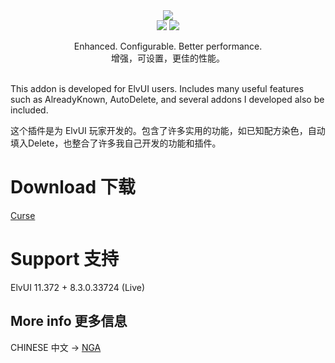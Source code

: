 <div align="center">
    <img src="https://github.com/fang2hou/ElvUI_WindTools/blob/master/Title.png?raw=true"/><br>
    <img src="https://img.shields.io/badge/ElvUI-11.372-blue.svg?longCache=true&style=for-the-badge"/>
    <img src="https://img.shields.io/badge/Version-1.5.6-green.svg?longCache=true&style=for-the-badge"/>

Enhanced. Configurable. Better performance.<br>
增强，可设置，更佳的性能。
</div>

<br>
This addon is developed for ElvUI users. Includes many useful features such as AlreadyKnown, AutoDelete, and several addons I developed also be included.

这个插件是为 ElvUI 玩家开发的。包含了许多实用的功能，如已知配方染色，自动填入Delete，也整合了许多我自己开发的功能和插件。<br>


# Download 下载
[Curse](https://www.curseforge.com/wow/addons/elvui_windtools)

# Support 支持
ElvUI 11.372 + 8.3.0.33724  (Live)

## More info 更多信息
CHINESE 中文 → [NGA](http://bbs.ngacn.cc/read.php?tid=12142815)
